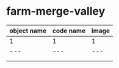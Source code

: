 # farm-merge-valley
| object name | code name | image |
| --- | --- | --- |
| 1 | 1 | 1 |
| --- | --- | --- |
|  |  |  |
|  |  |  |
